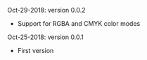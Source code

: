 Oct-29-2018: version 0.0.2
 - Support for RGBA and CMYK color modes

Oct-25-2018: version 0.0.1
 - First version